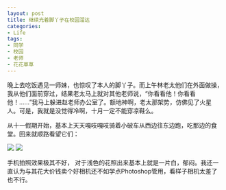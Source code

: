 ```yaml
---
layout: post
title: 继续光着脚丫子在校园溜达
categories:
- Life
tags:
- 同学
- 校园
- 老师
- 花花草草
---
```


晚上去吃饭遇见一师妹，也惊叹了本人的脚丫子。而上午林老太他们在外面做操，我从他们面前穿过，结果老太马上就对其他老师说，“你看看他！你看看他！……”我马上躲进赵老师办公室了。额地神啊，老太那架势，仿佛见了火星人。可是，我就是没觉得冷啊，十月一定不能穿凉鞋么。

从十一假期开始，基本上天天嘎吱嘎吱骑着小破车从西边往东边跑，吃那边的食堂。回来就顺路看望它们：


[![](http://yihui.name/cn/wp-content/uploads/1192203237_0.jpg)](http://yihui.name/cn/wp-content/uploads/1192203237_1.jpg) [![](http://yihui.name/cn/wp-content/uploads/1192203252_0.jpg)](http://yihui.name/cn/wp-content/uploads/1192203252_1.jpg)



手机拍照效果极其不好， 对于浅色的花照出来基本上就是一片白，郁闷。我还一直认为与其花大价钱卖个好相机还不如学点Photoshop管用，看样子相机太差了也不行。
